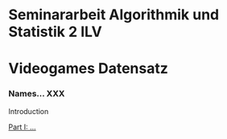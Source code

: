 
# Seminararbeit Algorithmik und Statistik 2 ILV
# Videogames Datensatz

### Names... XXX

Introduction

[Part I: ...](DatavsDecision_ONot_GLMs_embedded.html)
